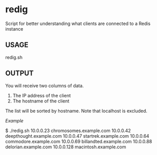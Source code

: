 redig
=====

Script for better understanding what clients are connected to a Redis instance

USAGE
-----

redig.sh

OUTPUT
------

You will receive two columns of data.

1. The IP address of the client
2. The hostname of the client

The list will be sorted by hostname. Note that localhost is excluded.

*Example*

$ ./redig.sh
10.0.0.23   chromosomes.example.com
10.0.0.42   deepthought.example.com
10.0.0.47   startrek.example.com
10.0.0.64   commodore.example.com
10.0.0.69   billandted.example.com
10.0.0.88   delorian.example.com
10.0.0.128  macintosh.example.com


